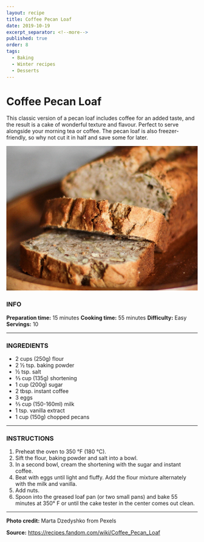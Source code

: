 ```yaml
---
layout: recipe
title: Coffee Pecan Loaf
date: 2019-10-19
excerpt_separator: <!--more-->
published: true
order: 8
tags:
  - Baking
  - Winter recipes
  - Desserts
---
```


# Coffee Pecan Loaf

This classic version of a pecan loaf includes coffee for an added taste, and the result is a cake of wonderful texture and flavour. Perfect to serve alongside your morning tea or coffee. The pecan loaf is also freezer-friendly, so why not cut it in half and save some for later.

<!--more-->

[![Pecan loaf](/_uploads/pecanloaf.jpg)](/_uploads/pecanloaf.jpg)


### INFO

**Preparation time:** 15 minutes
**Cooking time:** 55 minutes
**Difficulty:** Easy
**Servings:** 10

<hr>

### INGREDIENTS

- 2 cups (250g) flour
- 2 ½ tsp. baking powder
- ½ tsp. salt
- ⅔ cup (135g) shortening
- 1 cup (200g) sugar
- 2 tbsp. instant coffee
- 3 eggs
- ⅔ cup (150-160ml) milk
- 1 tsp. vanilla extract
- 1 cup (150g) chopped pecans

<hr>

### INSTRUCTIONS

1.	Preheat the oven to 350 °F (180 °C).
2.	Sift the flour, baking powder and salt into a bowl.
3.	In a second bowl, cream the shortening with the sugar and instant coffee.
4. Beat with eggs until light and fluffy. Add the flour mixture alternately with the milk and vanilla.
5.	Add nuts.
6.	Spoon into the greased loaf pan (or two small pans) and bake 55 minutes at 350° F or until the cake tester in the center comes out clean.

<hr>

**Photo credit:** Marta Dzedyshko from Pexels

**Source:** https://recipes.fandom.com/wiki/Coffee_Pecan_Loaf
